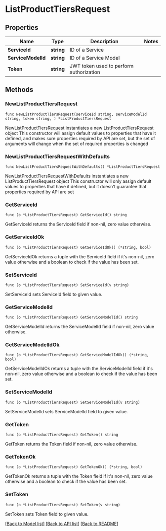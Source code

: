 # ListProductTiersRequest

## Properties

Name | Type | Description | Notes
------------ | ------------- | ------------- | -------------
**ServiceId** | **string** | ID of a Service | 
**ServiceModelId** | **string** | ID of a Service Model | 
**Token** | **string** | JWT token used to perform authorization | 

## Methods

### NewListProductTiersRequest

`func NewListProductTiersRequest(serviceId string, serviceModelId string, token string, ) *ListProductTiersRequest`

NewListProductTiersRequest instantiates a new ListProductTiersRequest object
This constructor will assign default values to properties that have it defined,
and makes sure properties required by API are set, but the set of arguments
will change when the set of required properties is changed

### NewListProductTiersRequestWithDefaults

`func NewListProductTiersRequestWithDefaults() *ListProductTiersRequest`

NewListProductTiersRequestWithDefaults instantiates a new ListProductTiersRequest object
This constructor will only assign default values to properties that have it defined,
but it doesn't guarantee that properties required by API are set

### GetServiceId

`func (o *ListProductTiersRequest) GetServiceId() string`

GetServiceId returns the ServiceId field if non-nil, zero value otherwise.

### GetServiceIdOk

`func (o *ListProductTiersRequest) GetServiceIdOk() (*string, bool)`

GetServiceIdOk returns a tuple with the ServiceId field if it's non-nil, zero value otherwise
and a boolean to check if the value has been set.

### SetServiceId

`func (o *ListProductTiersRequest) SetServiceId(v string)`

SetServiceId sets ServiceId field to given value.


### GetServiceModelId

`func (o *ListProductTiersRequest) GetServiceModelId() string`

GetServiceModelId returns the ServiceModelId field if non-nil, zero value otherwise.

### GetServiceModelIdOk

`func (o *ListProductTiersRequest) GetServiceModelIdOk() (*string, bool)`

GetServiceModelIdOk returns a tuple with the ServiceModelId field if it's non-nil, zero value otherwise
and a boolean to check if the value has been set.

### SetServiceModelId

`func (o *ListProductTiersRequest) SetServiceModelId(v string)`

SetServiceModelId sets ServiceModelId field to given value.


### GetToken

`func (o *ListProductTiersRequest) GetToken() string`

GetToken returns the Token field if non-nil, zero value otherwise.

### GetTokenOk

`func (o *ListProductTiersRequest) GetTokenOk() (*string, bool)`

GetTokenOk returns a tuple with the Token field if it's non-nil, zero value otherwise
and a boolean to check if the value has been set.

### SetToken

`func (o *ListProductTiersRequest) SetToken(v string)`

SetToken sets Token field to given value.



[[Back to Model list]](../README.md#documentation-for-models) [[Back to API list]](../README.md#documentation-for-api-endpoints) [[Back to README]](../README.md)


